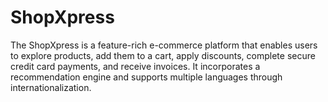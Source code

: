 # ShopXpress
The ShopXpress is a feature-rich e-commerce platform that enables users to explore products, add them to a cart, apply discounts, complete secure credit card payments, and receive invoices. It incorporates a recommendation engine and supports multiple languages through internationalization. 
